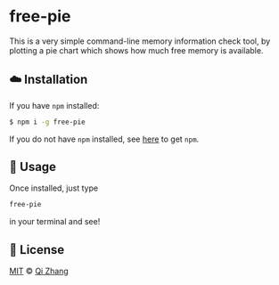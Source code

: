 # free-pie

This is a very simple command-line memory information check tool,
by plotting a pie chart which shows how much free memory is
available.

## :cloud: Installation

If you have `npm` installed:
```sh
$ npm i -g free-pie
```
If you do not have `npm` installed, see [here](https://www.npmjs.com/get-npm) to get `npm`.

## :rose: Usage

Once installed, just type
```sh
free-pie
```
in your terminal and see!

## :scroll: License

[MIT](./LICENSE) © [Qi Zhang](https://github.com/singularitti)
